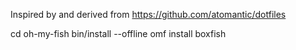 Inspired by and derived from https://github.com/atomantic/dotfiles

cd oh-my-fish
bin/install --offline
omf install boxfish
